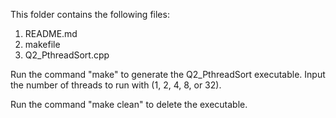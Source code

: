 This folder contains the following files:
1. README.md
2. makefile
3. Q2_PthreadSort.cpp

Run the command "make" to generate the Q2_PthreadSort executable.
Input the number of threads to run with (1, 2, 4, 8, or 32).

Run the command "make clean" to delete the executable.
